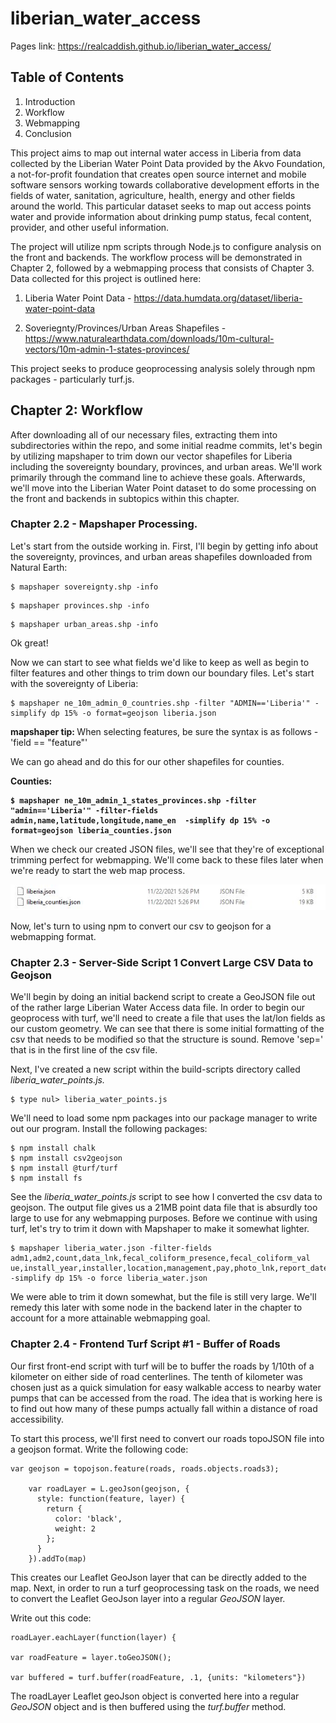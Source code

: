 # liberian_water_access

Pages link: https://realcaddish.github.io/liberian_water_access/

## Table of Contents 
1. Introduction
2. Workflow 
3. Webmapping
4. Conclusion
   


This project aims to map out internal water access in Liberia from data collected by the Liberian Water Point Data provided by the Akvo Foundation, a not-for-profit foundation that creates open source internet and mobile software sensors working towards collaborative development efforts in the fields of water, sanitation, agriculture, health, energy and other fields around the world. This particular dataset seeks to map out access points water and provide information about drinking pump status, fecal content, provider, and other useful information. 

The project will utilize npm scripts through Node.js to configure analysis on the front and backends. The workflow process will be demonstrated in Chapter 2, followed by a webmapping process that consists of Chapter 3. Data collected for this project is outlined here:

1. Liberia Water Point Data - https://data.humdata.org/dataset/liberia-water-point-data

2. Soveriegnty/Provinces/Urban Areas Shapefiles - https://www.naturalearthdata.com/downloads/10m-cultural-vectors/10m-admin-1-states-provinces/

This project seeks to produce geoprocessing analysis solely through npm packages - particularly turf.js. 

## <b>Chapter 2: Workflow </b>

After downloading all of our necessary files, extracting them into subdirectories within the repo, and some initial readme commits, let's begin by utilizing mapshaper to trim down our vector shapefiles for Liberia including the sovereignty boundary, provinces, and urban areas. We'll work primarily through the command line to achieve these goals. Afterwards, we'll move into the Liberian Water Point dataset to do some processing on the front and backends in subtopics within this chapter. 
 
 ### <b> Chapter 2.2 - Mapshaper Processing. </b>

 Let's start from the outside working in. First, I'll begin by getting info about the sovereignty, provinces, and urban areas shapefiles downloaded from Natural Earth:

 ```
 $ mapshaper sovereignty.shp -info
 ```
```
$ mapshaper provinces.shp -info
```
```
$ mapshaper urban_areas.shp -info
```

Ok great!

Now we can start to see what fields we'd like to keep as well as begin to filter features and other things to trim down our boundary files. Let's start with the sovereignty of Liberia:

```
$ mapshaper ne_10m_admin_0_countries.shp -filter "ADMIN=='Liberia'" -simplify dp 15% -o format=geojson liberia.json
```
<b> mapshaper tip: </b> When selecting features, be sure the syntax is as follows -  'field == "feature"' 

We can go ahead and do this for our other shapefiles for counties.

<b> Counties:

```
$ mapshaper ne_10m_admin_1_states_provinces.shp -filter "admin=='Liberia'" -filter-fields admin,name,latitude,longitude,name_en  -simplify dp 15% -o format=geojson liberia_counties.json
```
</b>

When we check our created JSON files, we'll see that they're of exceptional trimming perfect for webmapping. We'll come back to these files later when we're ready to start the web map process. 

<img src='images/screenshot1.JPG'>

Now, let's turn to using npm to convert our csv to geojson for a webmapping format.

### <b>Chapter 2.3 - Server-Side Script 1 Convert Large CSV Data to Geojson </b>

We'll begin by doing an initial backend script to create a GeoJSON file out of the rather large Liberian Water Access data file. In order to begin our geoprocess with turf, we'll need to create a file that uses the lat/lon fields as our custom geometry. We can see that there is some initial formatting of the csv that needs to be modified so that the structure is sound. Remove 'sep=' that is in the first line of the csv file. 

Next, I've created a new script within the build-scripts directory called <i>liberia_water_points.js.</i>

```
$ type nul> liberia_water_points.js
```

We'll need to load some npm packages into our package manager to write out our program. Install the following packages:

```
$ npm install chalk
$ npm install csv2geojson
$ npm install @turf/turf
$ npm install fs
```

See the <i>liberia_water_points.js </i> script to see how I converted the csv data to geojson. The output file gives us a 21MB point data file that is absurdly too large to use for any webmapping purposes. Before we continue with using turf, let's try to trim it down with Mapshaper to make it somewhat lighter. 

```
$ mapshaper liberia_water.json -filter-fields adm1,adm2,count,data_lnk,fecal_coliform_presence,fecal_coliform_val
ue,install_year,installer,location,management,pay,photo_lnk,report_date,source,status,status_id,water_source,water_tech -simplify dp 15% -o force liberia_water.json
```

We were able to trim it down somewhat, but the file is still very large. We'll remedy this later with some node in the backend later in the chapter to account for a more attainable webmapping goal. 

### <b>Chapter 2.4 - Frontend Turf Script #1 - Buffer of Roads</b>

Our first front-end script with turf will be to buffer the roads by 1/10th of a kilometer on either side of road centerlines. The tenth of kilometer was chosen just as a quick simulation for easy walkable access to nearby water pumps that can be accessed from the road. The idea that is working here is to find out how many of these pumps actually fall within a distance of road accessibility.

To start this process, we'll first need to convert our roads topoJSON file into a geojson format. Write the following code:
```
var geojson = topojson.feature(roads, roads.objects.roads3);

    var roadLayer = L.geoJson(geojson, {
      style: function(feature, layer) {
        return {
          color: 'black', 
          weight: 2
        };
      }
    }).addTo(map)
```

This creates our Leaflet GeoJson layer that can be directly added to the map. Next, in order to run a turf geoprocessing task on the roads, we need to convert the Leaflet GeoJson layer into a regular <i>GeoJSON</i> layer.

Write out this code:

```
roadLayer.eachLayer(function(layer) {
      
var roadFeature = layer.toGeoJSON();

var buffered = turf.buffer(roadFeature, .1, {units: "kilometers"})
```

The roadLayer Leaflet geoJson object is converted here into a regular <i>GeoJSON</i> object and is then buffered using the <i>turf.buffer</i> method. 

